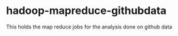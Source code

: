 hadoop-mapreduce-githubdata
===========================

This holds the map reduce jobs for the analysis done on github data
